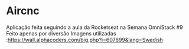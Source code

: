 # Aircnc
Aplicação feita seguindo a aula da Rocketseat na Semana OmniStack #9
Feito apenas por diversão
Imagens utilizadas :https://wall.alphacoders.com/big.php?i=607699&lang=Swedish
